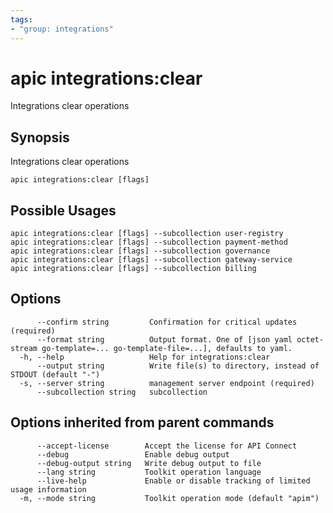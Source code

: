 ```yaml
---
tags:
- "group: integrations"
---
```

# apic integrations:clear

Integrations clear operations

## Synopsis

Integrations clear operations

```
apic integrations:clear [flags]
```

## Possible Usages

```
apic integrations:clear [flags] --subcollection user-registry
apic integrations:clear [flags] --subcollection payment-method
apic integrations:clear [flags] --subcollection governance
apic integrations:clear [flags] --subcollection gateway-service
apic integrations:clear [flags] --subcollection billing
```

## Options

```
      --confirm string         Confirmation for critical updates (required)
      --format string          Output format. One of [json yaml octet-stream go-template=... go-template-file=...], defaults to yaml.
  -h, --help                   Help for integrations:clear
      --output string          Write file(s) to directory, instead of STDOUT (default "-")
  -s, --server string          management server endpoint (required)
      --subcollection string   subcollection
```

## Options inherited from parent commands

```
      --accept-license        Accept the license for API Connect
      --debug                 Enable debug output
      --debug-output string   Write debug output to file
      --lang string           Toolkit operation language
      --live-help             Enable or disable tracking of limited usage information
  -m, --mode string           Toolkit operation mode (default "apim")
```
